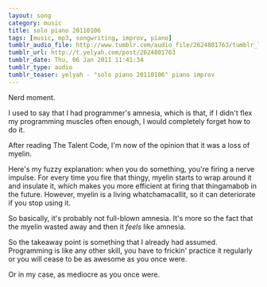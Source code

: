 ```yaml
---
layout: song
category: music
title: solo piano 20110106
tags: [music, mp3, songwriting, improv, piano]
tumblr_audio_file: http://www.tumblr.com/audio_file/2624801763/tumblr_lem3taEKXZ1qzo4ep
tumblr_url: http://t.yelyah.com/post/2624801763
tumblr_date: Thu, 06 Jan 2011 11:41:34
tumblr_type: audio
tumblr_teaser: yelyah - "solo piano 20110106" piano improv
---
```

Nerd moment.

I used to say that I had programmer's amnesia, which is that, if I didn't flex my programming muscles often enough, I would completely forget how to do it.

After reading The Talent Code, I'm now of the opinion that it was a loss of myelin.

Here's my fuzzy explanation: when you do something, you're firing a nerve impulse. For every time you fire that thingy, myelin starts to wrap around it and insulate it, which makes you more efficient at firing that thingamabob in the future. However, myelin is a living whatchamacallit, so it can deteriorate if you stop using it.

So basically, it's probably not full-blown amnesia. It's more so the fact that the myelin wasted away and then it *feels* like amnesia.

So the takeaway point is something that I already had assumed. Programming is like any other skill, you have to frickin' practice it regularly or you will cease to be as awesome as you once were.

Or in my case, as mediocre as you once were.
